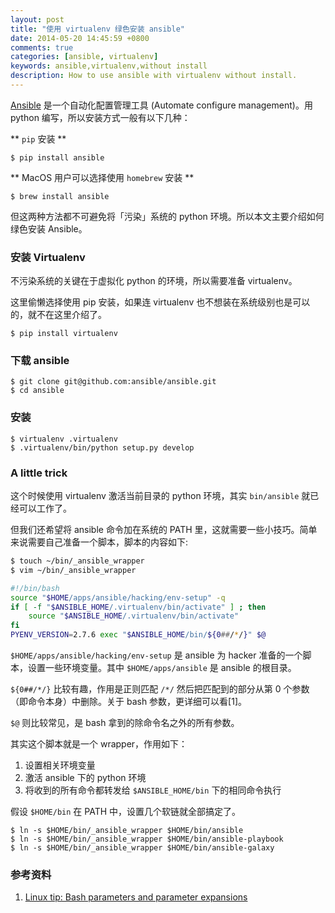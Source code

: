 ```yaml
---
layout: post
title: "使用 virtualenv 绿色安装 ansible"
date: 2014-05-20 14:45:59 +0800
comments: true
categories: [ansible, virtualenv]
keywords: ansible,virtualenv,without install
description: How to use ansible with virtualenv without install.
---
```


[Ansible](http://www.ansible.com/home) 是一个自动化配置管理工具 (Automate configure management)。用 python 编写，所以安装方式一般有以下几种：

** `pip` 安装 **

    $ pip install ansible

** MacOS 用户可以选择使用 `homebrew` 安装 **


    $ brew install ansible

但这两种方法都不可避免将「污染」系统的 python 环境。所以本文主要介绍如何绿色安装 Ansible。

<!-- more -->

### 安装 Virtualenv

不污染系统的关键在于虚拟化 python 的环境，所以需要准备 virtualenv。

这里偷懒选择使用 pip 安装，如果连 virtualenv 也不想装在系统级别也是可以的，就不在这里介绍了。

    $ pip install virtualenv

### 下载 ansible

    $ git clone git@github.com:ansible/ansible.git
    $ cd ansible

### 安装

    $ virtualenv .virtualenv
    $ .virtualenv/bin/python setup.py develop

### A little trick

这个时候使用 virtualenv 激活当前目录的 python 环境，其实 `bin/ansible` 就已经可以工作了。

但我们还希望将 ansible 命令加在系统的 PATH 里，这就需要一些小技巧。简单来说需要自己准备一个脚本，脚本的内容如下:

```bash
$ touch ~/bin/_ansible_wrapper
$ vim ~/bin/_ansible_wrapper

#!/bin/bash
source "$HOME/apps/ansible/hacking/env-setup" -q
if [ -f "$ANSIBLE_HOME/.virtualenv/bin/activate" ] ; then
    source "$ANSIBLE_HOME/.virtualenv/bin/activate"
fi
PYENV_VERSION=2.7.6 exec "$ANSIBLE_HOME/bin/${0##/*/}" $@
```

`$HOME/apps/ansible/hacking/env-setup` 是 ansible 为 hacker 准备的一个脚本，设置一些环境变量。其中 `$HOME/apps/ansible` 是 ansible 的根目录。


`${0##/*/}` 比较有趣，作用是正则匹配 `/*/` 然后把匹配到的部分从第 0 个参数（即命令本身）中删除。关于 bash 参数，更详细可以看[1]。

`$@` 则比较常见，是 bash 拿到的除命令名之外的所有参数。

其实这个脚本就是一个 wrapper，作用如下：

1. 设置相关环境变量
2. 激活 ansible 下的 python 环境
3. 将收到的所有命令都转发给 `$ANSIBLE_HOME/bin` 下的相同命令执行

假设 `$HOME/bin` 在 PATH 中，设置几个软链就全部搞定了。

    $ ln -s $HOME/bin/_ansible_wrapper $HOME/bin/ansible
    $ ln -s $HOME/bin/_ansible_wrapper $HOME/bin/ansible-playbook
    $ ln -s $HOME/bin/_ansible_wrapper $HOME/bin/ansible-galaxy


### 参考资料

1. [Linux tip: Bash parameters and parameter expansions](http://www.ibm.com/developerworks/opensource/library/l-bash-parameters/index.html)
